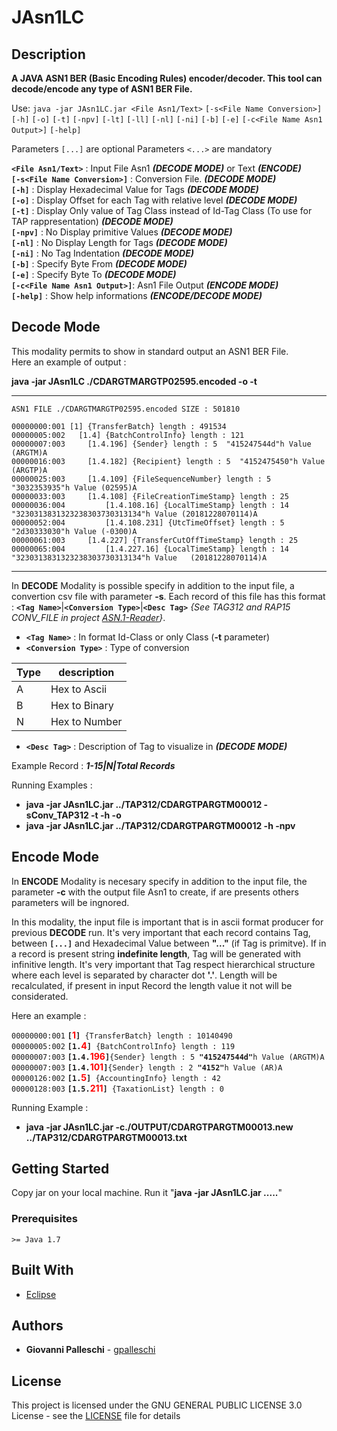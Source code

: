 # JAsn1LC

## Description

**A JAVA ASN1 BER (Basic Encoding Rules) encoder/decoder. This tool can decode/encode any type of ASN1 BER File.**

Use: `java -jar JAsn1LC.jar <File Asn1/Text>` `[-s<File Name Conversion>]` `[-h]` `[-o]` `[-t]` `[-npv]` `[-lt]` `[-ll]` `[-nl]` `[-ni]` `[-b]` `[-e]` `[-c<File Name Asn1 Output>]` `[-help]`

Parameters `[...]` are optional
Parameters `<...>` are mandatory

**`<File Asn1/Text>`**           : Input File Asn1 **_(DECODE MODE)_** or Text **_(ENCODE)_**  
**`[-s<File Name Conversion>]`** : Conversion File. **_(DECODE MODE)_**  
**`[-h]`**                       : Display Hexadecimal Value for Tags **_(DECODE MODE)_**  
**`[-o]`**                       : Display Offset for each Tag with relative level **_(DECODE MODE)_**  
**`[-t]`**                       : Display Only value of Tag Class instead of Id-Tag Class (To use for TAP rappresentation) **_(DECODE MODE)_**  
**`[-npv]`**                     : No Display primitive Values **_(DECODE MODE)_**  
**`[-nl]`**                      : No Display Length for Tags **_(DECODE MODE)_**  
**`[-ni]`**                      : No Tag Indentation **_(DECODE MODE)_**  
**`[-b]`**                       : Specify Byte From **_(DECODE MODE)_**  
**`[-e]`**                       : Specify Byte To  **_(DECODE MODE)_**  
**`[-c<File Name Asn1 Output>]`**: Asn1 File Output **_(ENCODE MODE)_**  
**`[-help]`**                    : Show help informations **_(ENCODE/DECODE MODE)_**  

## Decode Mode

This modality permits to show in standard output an ASN1 BER File.  
Here an example of output :

**java -jar JAsn1LC ./CDARGTMARGTP02595.encoded -o -t**    

* * *
`ASN1 FILE ./CDARGTMARGTP02595.encoded SIZE : 501810`  

`00000000:001 [1] {TransferBatch} length : 491534`  
`00000005:002   [1.4] {BatchControlInfo} length : 121`  
`00000007:003     [1.4.196] {Sender} length : 5  "415247544d"h Value (ARGTM)A`  
`00000016:003     [1.4.182] {Recipient} length : 5  "4152475450"h Value (ARGTP)A`  
`00000025:003     [1.4.109] {FileSequenceNumber} length : 5  "3032353935"h Value (02595)A`  
`00000033:003     [1.4.108] {FileCreationTimeStamp} length : 25`  
`00000036:004         [1.4.108.16] {LocalTimeStamp} length : 14  "3230313831323238303730313134"h Value (20181228070114)A`  
`00000052:004         [1.4.108.231] {UtcTimeOffset} length : 5  "2d30333030"h Value (-0300)A`  
`00000061:003     [1.4.227] {TransferCutOffTimeStamp} length : 25`  
`00000065:004         [1.4.227.16] {LocalTimeStamp} length : 14  "3230313831323238303730313134"h Value   (20181228070114)A`  
* * *

In **DECODE** Modality is possible specify in addition to the input file, a convertion csv file with parameter **-s**.
Each record of this file has this format : **`<Tag Name>`**|**`<Conversion Type>`**|**`<Desc Tag>`** *\{See TAG312 and RAP15 CONV_FILE in project [ASN.1-Reader](https://github.com/gpalleschi/ASN.1-Reader)\}*.

- **`<Tag Name>`**          : In format Id-Class or only Class (**-t** parameter)
- **`<Conversion Type>`**   : Type of conversion

Type|description
---|-----------
 A | Hex to Ascii
 B | Hex to Binary
 N | Hex to Number

- **`<Desc Tag>`**          : Description of Tag to visualize in **_(DECODE MODE)_**

Example Record : **_1-15|N|Total Records_**

Running Examples : 

+ **java -jar JAsn1LC.jar ../TAP312/CDARGTPARGTM00012 -sConv_TAP312 -t -h -o**
+ **java -jar JAsn1LC.jar ../TAP312/CDARGTPARGTM00012 -h -npv**

## Encode Mode

In **ENCODE** Modality is necesary specify in addition to the input file, the parameter **-c** with the output file Asn1 to create, if are presents others parameters will be ingnored.

In this modality, the input file is important that is in ascii format producer for previous **DECODE** run.
It's very important that each record contains Tag, between **`[...]`** and Hexadecimal Value between **"..."** (if Tag is primitve). If in a record is present string **indefinite length**, Tag will be generated with infinitive length.
It's very important that Tag respect hierarchical structure where each level is separated by character dot **'.'**. Length will be recalculated, if present in input Record the length value it not will be considerated.

Here an example :

`00000000:001` **`[`<span style="color:red">1</span>`]`**` {TransferBatch} length : 10140490`  
`00000005:002` **`[1.`<span style="color:red">4</span>`]`**` {BatchControlInfo} length : 119`  
`00000007:003` **`[1.4.`<span style="color:red">196</span>`]`**` {Sender} length : 5  `**`"415247544d"`**`h Value (ARGTM)A`  
`00000007:003` **`[1.4.`<span style="color:red">101</span>`]`**` {Sender} length : 2  `**`"4152"`**`h Value (AR)A`  
`00000126:002`   **`[1.`<span style="color:red">5</span>`]`**` {AccountingInfo} length : 42`  
`00000128:003`     **`[1.5.`<span style="color:red">211</span>`]`**` {TaxationList} length : 0`  

Running Example : 

+ **java -jar JAsn1LC.jar -c./OUTPUT/CDARGTPARGTM00013.new ../TAP312/CDARGTPARGTM00013.txt**

## Getting Started

Copy jar on your local machine. Run it "**java -jar JAsn1LC.jar .....**"

### Prerequisites

`>= Java 1.7`  

## Built With

* [Eclipse](https://www.eclipse.org/) 

## Authors

* **Giovanni Palleschi** - [gpalleschi](https://github.com/gpalleschi)

## License

This project is licensed under the GNU GENERAL PUBLIC LICENSE 3.0 License - see the [LICENSE](LICENSE) file for details